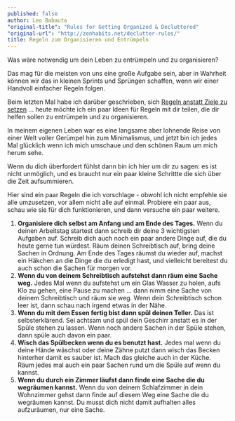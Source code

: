```yaml
---
published: false
author: Leo Babauta
"original-title": "Rules for Getting Organized & Decluttered"
"original-url": "http://zenhabits.net/declutter-rules/"
title: Regeln zum Organisieren und Entrümpeln
---
```



Was wäre notwendig um dein Leben zu entrümpeln und zu organisieren?

Das mag für die meisten von uns eine große Aufgabe sein, aber in Wahrheit können wir das in kleinen Sprints und Sprüngen schaffen, wenn wir einer Handvoll einfacher Regeln folgen.

Beim letzten Mal habe ich darüber geschrieben, sich [Regeln anstatt Ziele zu setzen](http://zen-habits.github.io/regeln/) ... heute möchte ich ein paar Ideen für Regeln mit dir teilen, die dir helfen sollen zu entrümpeln und zu organisieren.

In meinem eigenen Leben war es eine langsame aber lohnende Reise von einer Welt voller Gerümpel hin zum Minimalismus, und jetzt bin ich jedes Mal glücklich wenn ich mich umschaue und den schönen Raum um mich herum sehe.

Wenn du dich überfordert fühlst dann bin ich hier um dir zu sagen: es ist nicht unmöglich, und es braucht nur ein paar kleine Schrittte die sich über die Zeit aufsummieren.

Hier sind ein paar Regeln die ich vorschlage - obwohl ich nicht empfehle sie alle umzusetzen, vor allem nicht alle auf einmal. Probiere ein paar aus, schau wie sie für dich funktionieren, und dann versuche ein paar weitere.

1. **Organisiere dich selbst am Anfang und am Ende des Tages.** Wenn du deinen Arbeitstag startest dann schreib dir deine 3 wichtigsten Aufgaben auf. Schreib dich auch noch ein paar andere Dinge auf, die du heute gerne tun würdest. Räum deinen Schreibtisch auf, bring deine Sachen in Ordnung. Am Ende des Tages räumst du wieder auf, machst ein Häkchen an die Dinge die du erledigt hast, und vielleicht bereitest du auch schon die Sachen für morgen vor.
2. **Wenn du von deinem Schreibtisch aufstehst dann räum eine Sache weg.** Jedes Mal wenn du aufstehst um ein Glas Wasser zu holen, aufs Klo zu gehen, eine Pause zu machen ... dann nimm eine Sache von deinem Schreibtisch und räum sie weg. Wenn dein Schreibtisch schon leer ist, dann schau nach irgend etwas in der Nähe.
3. **Wenn du mit dem Essen fertig bist dann spül deinen Teller.** Das ist selbsterklärend. Sei achtsam und spül dein Geschirr anstatt es in der Spüle stehen zu lassen. Wenn noch andere Sachen in der Spüle stehen, dann spüle auch davon ein paar.
4. **Wisch das Spülbecken wenn du es benutzt hast.** Jedes mal wenn du deine Hände wäschst oder deine Zähne putzt dann wisch das Becken hinterher damit es sauber ist. Mach das gleiche auch in der Küche. Räum jedes mal auch ein paar Sachen rund um die Spüle auf wenn du kannst.
5. **Wenn du durch ein Zimmer läufst dann finde eine Sache die du wegräumen kannst.** Wenn du von deinem Schlafzimmer in dein Wohnzimmer gehst dann finde auf diesem Weg eine Sache die du wegräumen kannst. Du musst dich nicht damit aufhalten alles aufzuräumen, nur eine Sache.
